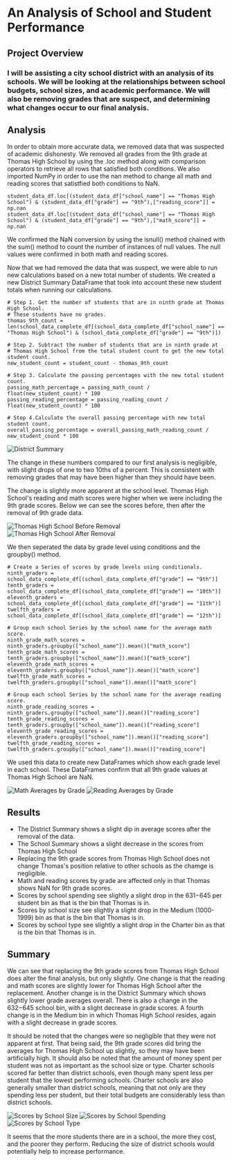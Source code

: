 # An Analysis of School and Student Performance

## Project Overview

### I will be assisting a city school district with an analysis of its schools. We will be looking at the relationships between school budgets, school sizes, and academic performance. We will also be removing grades that are suspect, and determining what changes occur to our final analysis.

## Analysis

In order to obtain more accurate data, we removed data that was suspected of academic dishonesty. We removed all grades from the 9th grade at Thomas High School by using the .loc method along with comparison operators to retrieve all rows that satisfied both conditions. We also imported NumPy in order to use the nan method to change all math and reading scores that satistfied both conditions to NaN.

    student_data_df.loc[(student_data_df["school_name"] == "Thomas High School") & (student_data_df["grade"] == "9th"),["reading_score"]] = np.nan
    student_data_df.loc[(student_data_df["school_name"] == "Thomas High School") & (student_data_df["grade"] == "9th"),["math_score"]] = np.nan

We confirmed the NaN conversion by using the isnull() method chained with the sum() method to count the number of instances of null values. The null values were confirmed in both math and reading scores.

Now that we had removed the data that was suspect, we were able to run new calculations based on a new total number of students. We created a new District Summary DataFrame that took into account these new student totals when running our calculations.

    # Step 1. Get the number of students that are in ninth grade at Thomas High School.
    # These students have no grades. 
    thomas_9th_count = len(school_data_complete_df[(school_data_complete_df["school_name"] == "Thomas High School") & (school_data_complete_df["grade"] == "9th")])
    
    # Step 2. Subtract the number of students that are in ninth grade at 
    # Thomas High School from the total student count to get the new total student count.
    new_student_count = student_count - thomas_9th_count
    
    # Step 3. Calculate the passing percentages with the new total student count.
    passing_math_percentage = passing_math_count / float(new_student_count) * 100
    passing_reading_percentage = passing_reading_count / float(new_student_count) * 100
    
    # Step 4.Calculate the overall passing percentage with new total student count.
    overall_passing_percentage = overall_passing_math_reading_count / new_student_count * 100

![District Summary](https://github.com/NickBaldassarre/School_District_Analysis/blob/6d02874c4ea07c7012c4e2df60513a1b5c7c08fb/resources/district_summary.png)

The change in these numbers compared to our first analysis is negligible, with slight drops of one to two 10ths of a percent. This is consistent with removing grades that may have been higher than they should have been.

The change is slightly more apparent at the school level. Thomas High School's reading and math scores were higher when we were including the 9th grade scores. Below we can see the scores before, then after the removal of 9th grade data.

![Thomas High School Before Removal](https://github.com/NickBaldassarre/School_District_Analysis/blob/6d02874c4ea07c7012c4e2df60513a1b5c7c08fb/resources/top_five_before_purge.png)
![Thomas High School After Removal](https://github.com/NickBaldassarre/School_District_Analysis/blob/6d02874c4ea07c7012c4e2df60513a1b5c7c08fb/resources/top_five_adjusted.png)

We then seperated the data by grade level using conditions and the groupby() method.

    # Create a Series of scores by grade levels using conditionals.
    ninth_graders = school_data_complete_df[(school_data_complete_df["grade"] == "9th")]
    tenth_graders = school_data_complete_df[(school_data_complete_df["grade"] == "10th")]
    eleventh_graders = school_data_complete_df[(school_data_complete_df["grade"] == "11th")]
    twelfth_graders = school_data_complete_df[(school_data_complete_df["grade"] == "12th")]

    # Group each school Series by the school name for the average math score.
    ninth_grade_math_scores = ninth_graders.groupby(["school_name"]).mean()["math_score"]
    tenth_grade_math_scores = tenth_graders.groupby(["school_name"]).mean()["math_score"]
    eleventh_grade_math_scores = eleventh_graders.groupby(["school_name"]).mean()["math_score"]
    twelfth_grade_math_scores = twelfth_graders.groupby(["school_name"]).mean()["math_score"]

    # Group each school Series by the school name for the average reading score.
    ninth_grade_reading_scores = ninth_graders.groupby(["school_name"]).mean()["reading_score"]
    tenth_grade_reading_scores = tenth_graders.groupby(["school_name"]).mean()["reading_score"]
    eleventh_grade_reading_scores = eleventh_graders.groupby(["school_name"]).mean()["reading_score"]
    twelfth_grade_reading_scores = twelfth_graders.groupby(["school_name"]).mean()["reading_score"]
    
We used this data to create new DataFrames which show each grade level in each school. These DataFrames confirm that all 9th grade values at Thomas High School are NaN.

![Math Averages by Grade](https://github.com/NickBaldassarre/School_District_Analysis/blob/97b1fcbc0238979da0c8ea2910a093155789bf41/resources/math_averages_by_grade.png)
![Reading Averages by Grade](https://github.com/NickBaldassarre/School_District_Analysis/blob/97b1fcbc0238979da0c8ea2910a093155789bf41/resources/reading_averages_by_grade.png)

## Results

* The District Summary shows a slight dip in average scores after the removal of the data.
* The School Summary shows a slight decrease in the scores from Thomas High School
* Replacing the 9th grade scores from Thomas High School does not change Thomas's position relative to other schools as the chamge is negligible.
* Math and reading scores by grade are affected only in that Thomas shows NaN for 9th grade scores.
* Scores by school spending see slightly a slight drop in the $631-$645 per student bin as that is the bin that Thomas is in.
* Scores by school size see slightly a slight drop in the Medium (1000-1999) bin as that is the bin that Thomas is in.
* Scores by school type see slightly a slight drop in the Charter bin as that is the bin that Thomas is in.

## Summary

We can see that replacing the 9th grade scores from Thomas High School does alter the final analysis, but only slightly. One change is that the reading and math scores are slightly lower for Thomas High School after the replacement. Another change is in the District Summary which shows slightly lower grade averages overall. There is also a change in the $632-$645 school bin, with a slight decrease in grade scores. A fourth change is in the Medium bin in which Thomas High School resides, again with a slight decrease in grade scores.

It should be noted that the changes were so negligible that they were not apparent at first. That being said, the 9th grade scores did bring the averages for Thomas High School up slightly, so they may have been artificially high. It should also be noted that the amount of money spent per student was not as important as the school size or type. Charter schools scored far better than district schools, even though many spent less per student that the lowest performing schools. Charter schools are also generally smaller than district schools, meaning that not only are they spending less per student, but their total budgets are considerably less than district schools. 

![Scores by School Size](https://github.com/NickBaldassarre/School_District_Analysis/blob/a115cb7f9b5a0042a66d4e776ac8fb7be1579b46/resources/school_size.png)
![Scores by School Spending](https://github.com/NickBaldassarre/School_District_Analysis/blob/a115cb7f9b5a0042a66d4e776ac8fb7be1579b46/resources/spending_ranges.png)
![Scores by School Type](https://github.com/NickBaldassarre/School_District_Analysis/blob/a115cb7f9b5a0042a66d4e776ac8fb7be1579b46/resources/school_type.png)

It seems that the more students there are in a school, the more they cost, and the poorer they perform. Reducing the size of district schools would potentially help to increase performance.
